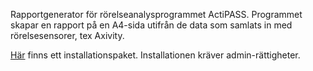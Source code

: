 Rapportgenerator för rörelseanalysprogrammet ActiPASS. Programmet skapar en rapport på en A4-sida utifrån de data som samlats in med rörelsesensorer, tex Axivity.

[Här](/Installation/Aktivitetsrapport_Setup.msi) finns ett installationspaket. Installationen kräver admin-rättigheter.
